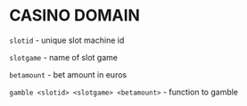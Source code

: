 # CASINO DOMAIN

`slotid` - unique slot machine id

`slotgame` - name of slot game

`betamount` - bet amount in euros

`gamble <slotid> <slotgame> <betamount>` - function to gamble
